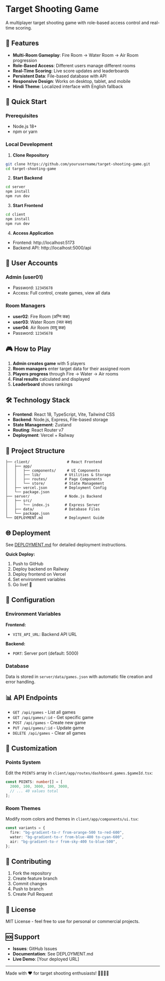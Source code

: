 # Target Shooting Game

A multiplayer target shooting game with role-based access control and real-time scoring.

## 🎯 Features

- **Multi-Room Gameplay**: Fire Room → Water Room → Air Room progression
- **Role-Based Access**: Different users manage different rooms
- **Real-Time Scoring**: Live score updates and leaderboards
- **Persistent Data**: File-based database with API
- **Responsive Design**: Works on desktop, tablet, and mobile
- **Hindi Theme**: Localized interface with English fallback

## 🚀 Quick Start

### Prerequisites
- Node.js 18+
- npm or yarn

### Local Development

1. **Clone Repository**
```bash
git clone https://github.com/yourusername/target-shooting-game.git
cd target-shooting-game
```

2. **Start Backend**
```bash
cd server
npm install
npm run dev
```

3. **Start Frontend**
```bash
cd client
npm install
npm run dev
```

4. **Access Application**
- Frontend: http://localhost:5173
- Backend API: http://localhost:5000/api

## 👥 User Accounts

### Admin (user01)
- Password: `12345678`
- Access: Full control, create games, view all data

### Room Managers
- **user02**: Fire Room (अग्नि कक्ष)
- **user03**: Water Room (जल कक्ष)  
- **user04**: Air Room (वायु कक्ष)
- Password: `12345678`

## 🎮 How to Play

1. **Admin creates game** with 5 players
2. **Room managers** enter target data for their assigned room
3. **Players progress** through Fire → Water → Air rooms
4. **Final results** calculated and displayed
5. **Leaderboard** shows rankings

## 🛠️ Technology Stack

- **Frontend**: React 18, TypeScript, Vite, Tailwind CSS
- **Backend**: Node.js, Express, File-based storage
- **State Management**: Zustand
- **Routing**: React Router v7
- **Deployment**: Vercel + Railway

## 📁 Project Structure

```
├── client/                 # React Frontend
│   ├── app/
│   │   ├── components/     # UI Components
│   │   ├── lib/           # Utilities & Storage
│   │   ├── routes/        # Page Components
│   │   └── store/         # State Management
│   ├── vercel.json        # Deployment Config
│   └── package.json
├── server/                # Node.js Backend
│   ├── src/
│   │   └── index.js       # Express Server
│   ├── data/              # Database Files
│   └── package.json
└── DEPLOYMENT.md          # Deployment Guide
```

## 🌐 Deployment

See [DEPLOYMENT.md](./DEPLOYMENT.md) for detailed deployment instructions.

**Quick Deploy:**
1. Push to GitHub
2. Deploy backend on Railway
3. Deploy frontend on Vercel
4. Set environment variables
5. Go live! 🚀

## 🔧 Configuration

### Environment Variables

**Frontend:**
- `VITE_API_URL`: Backend API URL

**Backend:**
- `PORT`: Server port (default: 5000)

### Database

Data is stored in `server/data/games.json` with automatic file creation and error handling.

## 📊 API Endpoints

- `GET /api/games` - List all games
- `GET /api/games/:id` - Get specific game
- `POST /api/games` - Create new game
- `PUT /api/games/:id` - Update game
- `DELETE /api/games` - Clear all games

## 🎨 Customization

### Points System
Edit the `POINTS` array in `client/app/routes/dashboard.games.$gameId.tsx`:

```typescript
const POINTS: number[] = [
  2000, 100, 3000, 100, 3000,
  // ... 40 values total
];
```

### Room Themes
Modify room colors and themes in `client/app/components/ui.tsx`:

```typescript
const variants = {
  fire: "bg-gradient-to-r from-orange-500 to-red-600",
  water: "bg-gradient-to-r from-blue-400 to-cyan-600", 
  air: "bg-gradient-to-r from-sky-400 to-blue-500",
};
```

## 🤝 Contributing

1. Fork the repository
2. Create feature branch
3. Commit changes
4. Push to branch
5. Create Pull Request

## 📄 License

MIT License - feel free to use for personal or commercial projects.

## 🆘 Support

- **Issues**: GitHub Issues
- **Documentation**: See DEPLOYMENT.md
- **Live Demo**: [Your deployed URL]

---

Made with ❤️ for target shooting enthusiasts! 🎯🔥💧💨
